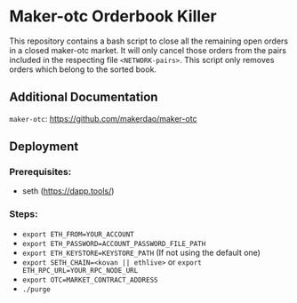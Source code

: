 # Maker-otc Orderbook Killer

This repository contains a bash script to close all the remaining open orders in a closed maker-otc market.
It will only cancel those orders from the pairs included in the respecting file `<NETWORK-pairs>`.
This script only removes orders which belong to the sorted book.

## Additional Documentation

`maker-otc`: https://github.com/makerdao/maker-otc

## Deployment

### Prerequisites:

- seth (https://dapp.tools/)

### Steps:
- `export ETH_FROM=YOUR_ACCOUNT`
- `export ETH_PASSWORD=ACCOUNT_PASSWORD_FILE_PATH`
- `export ETH_KEYSTORE=KEYSTORE_PATH` (If not using the default one)
- `export SETH_CHAIN=<kovan || ethlive>` or `export ETH_RPC_URL=YOUR_RPC_NODE_URL`
- `export OTC=MARKET_CONTRACT_ADDRESS`
- `./purge`
